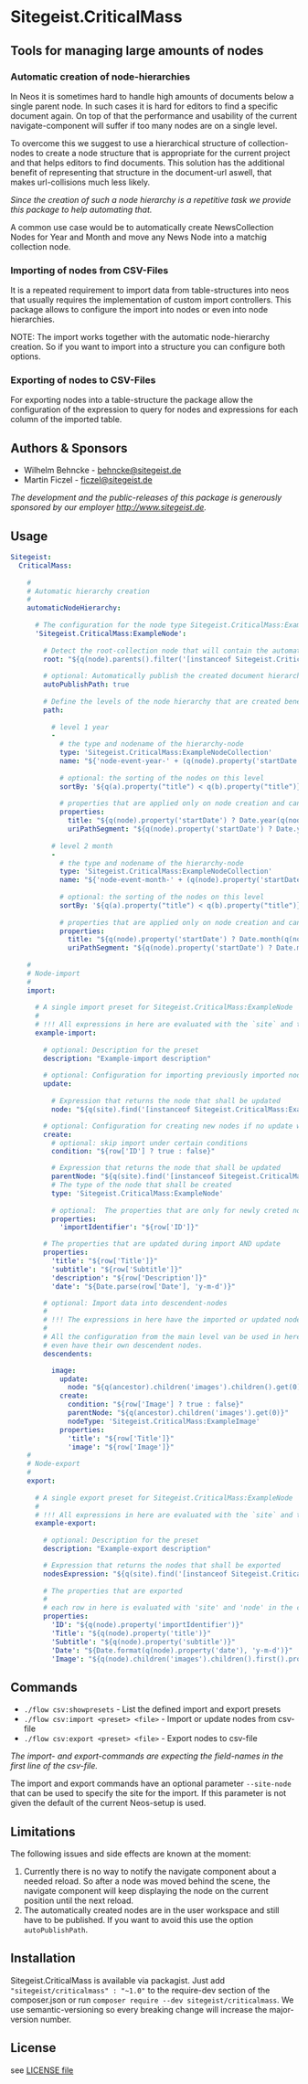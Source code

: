 # Sitegeist.CriticalMass
## Tools for managing large amounts of nodes

### Automatic creation of node-hierarchies
 
In Neos it is sometimes hard to handle high amounts of documents below a 
single parent node. In such cases it is hard for editors to find a 
specific document again. On top of that the performance and usability of 
the current navigate-component will suffer if too many nodes are on a 
single level.

To overcome this we suggest to use a hierarchical structure of 
collection-nodes to create a node structure that is appropriate 
for the current project and that helps editors to find documents. 
This solution has the additional benefit of representing that structure 
in the document-url aswell, that makes url-collisions much less likely.

*Since the creation of such a node hierarchy is a repetitive task we 
provide this package to help automating that.*

A common use case would be to automatically create NewsCollection Nodes for Year and Month 
and move any News Node into a matchig collection node.

### Importing of nodes from CSV-Files

It is a repeated requirement to import data from table-structures into neos that usually requires the 
implementation of custom import controllers. This package allows to configure the import into nodes or even
into node hierarchies.

NOTE: The import works together with the automatic node-hierarchy creation. So if you want to import into 
a structure you can configure both options.

### Exporting of nodes to CSV-Files

For exporting nodes into a table-structure the package allow the configuration of the expression to query for nodes and
expressions for each column of the imported table.

## Authors & Sponsors

* Wilhelm Behncke - behncke@sitegeist.de
* Martin Ficzel - ficzel@sitegeist.de

*The development and the public-releases of this package is generously sponsored 
by our employer http://www.sitegeist.de.*

## Usage

```yaml
Sitegeist:
  CriticalMass:
  
    # 
    # Automatic hierarchy creation
    # 
    automaticNodeHierarchy:
    
      # The configuration for the node type Sitegeist.CriticalMass:ExampleNode     
      'Sitegeist.CriticalMass:ExampleNode':
      
        # Detect the root-collection node that will contain the automatically created node hierarchy
        root: "${q(node).parents().filter('[instanceof Sitegeist.CriticalMass:ExampleNodeCollection]').slice(-1, 1).get(0)}"
        
        # optional: Automatically publish the created document hierarchy
        autoPublishPath: true
        
        # Define the levels of the node hierarchy that are created beneath the root node
        path:
       
          # level 1 year
          -
            # the type and nodename of the hierarchy-node  
            type: 'Sitegeist.CriticalMass:ExampleNodeCollection'
            name: "${'node-event-year-' + (q(node).property('startDate') ? Date.year(q(node).property('startDate')) : 'no-year')}"
            
            # optional: the sorting of the nodes on this level
            sortBy: '${q(a).property("title") < q(b).property("title")}'
             
            # properties that are applied only on node creation and can be edited afterwards
            properties:
              title: "${q(node).property('startDate') ? Date.year(q(node).property('startDate')) : 'no-year'}"
              uriPathSegment: "${q(node).property('startDate') ? Date.year(q(node).property('startDate')) : 'no-year'}"
          
          # level 2 month
          -
            # the type and nodename of the hierarchy-node  
            type: 'Sitegeist.CriticalMass:ExampleNodeCollection'
            name: "${'node-event-month-' + (q(node).property('startDate') ? Date.month(q(node).property('startDate')) : 'no-month')}"
            
            # optional: the sorting of the nodes on this level
            sortBy: '${q(a).property("title") < q(b).property("title")}'
             
            # properties that are applied only on node creation and can be edited afterwards
            properties:
              title: "${q(node).property('startDate') ? Date.month(q(node).property('startDate')) : 'no-month'}"
              uriPathSegment: "${q(node).property('startDate') ? Date.month(q(node).property('startDate')) : 'no-month'}"
    
    #
    # Node-import
    #
    import:
    
      # A single import preset for Sitegeist.CriticalMass:ExampleNode
      # 
      # !!! All expressions in here are evaluated with the `site` and the current `row` in the context.
      example-import:
      
        # optional: Description for the preset
        description: "Example-import description"
        
        # optional: Configuration for importing previously imported nodes
        update: 
        
          # Expression that returns the node that shall be updated 
          node: "${q(site).find('[instanceof Sitegeist.CriticalMass:ExampleNode][importIdentifier=\"' +  row['ID'] + '\"]').get(0)}"

        # optional: Configuration for creating new nodes if no update was configured or no preexisting node is found
        create:
          # optional: skip import under certain conditions
          condition: "${row['ID'] ? true : false}"

          # Expression that returns the node that shall be updated 
          parentNode: "${q(site).find('[instanceof Sitegeist.CriticalMass:ExampleNodeCollection].get(0)}"
          # The type of the node that shall be created
          type: 'Sitegeist.CriticalMass:ExampleNode'
          
          # optional:  The properties that are only for newly creted nodes during new  
          properties:
            'importIdentifier': "${row['ID']}"

        # The properties that are updated during import AND update
        properties:
          'title': "${row['Title']}"
          'subtitle': "${row['Subtitle']}"
          'description': "${row['Description']}"
          'date': "${Date.parse(row['Date'], 'y-m-d')}"

        # optional: Import data into descendent-nodes
        #
        # !!! The expressions in here have the imported or updated node in the context as `ancestor`
        #
        # All the configuration from the main level van be used in here aswell. Descendent-nodes can
        # even have their own descendent nodes.
        descendents:

          image:
            update:
              node: "${q(ancestor).children('images').children().get(0)}"
            create:
              condition: "${row['Image'] ? true : false}"
              parentNode: "${q(ancestor).children('images').get(0)}"
              nodeType: 'Sitegeist.CriticalMass:ExampleImage'
            properties:
              'title': "${row['Title']}"
              'image': "${row['Image']}"
    #
    # Node-export
    #
    export:
      
      # A single export preset for Sitegeist.CriticalMass:ExampleNode
      # 
      # !!! All expressions in here are evaluated with the `site` and the current `row` in the context.
      example-export:
      
        # optional: Description for the preset
        description: "Example-export description"

        # Expression that returns the nodes that shall be exported 
        nodesExpression: "${q(site).find('[instanceof Sitegeist.CriticalMass:ExampleNode]').get()}"
        
        # The properties that are exported
        #
        # each row in here is evaluated with 'site' and 'node' in the context.
        properties:
          'ID': "${q(node).property('importIdentifier')}"
          'Title': "${q(node).property('title')}"
          'Subtitle': "${q(node).property('subtitle')}"
          'Date': "${Date.format(q(node).property('date'), 'y-m-d')}"
          'Image': "${q(node).children('images').children().first().property('image')}"
```

## Commands

- `./flow csv:showpresets` - List the defined import and export presets
- `./flow csv:import <preset> <file>` - Import or update nodes from csv-file
- `./flow csv:export <preset> <file>` - Export nodes to csv-file

*The import- and export-commands are expecting the field-names in the first line of the csv-file.*  
 
The import and export commands have an optional parameter `--site-node` that can 
be used to specify the site for the import. If this parameter is not given the default of 
the current Neos-setup is used.

## Limitations 

The following issues and side effects are known at the moment:

1. Currently there is no way to notify the navigate component about a 
   needed reload. So after a node was moved behind the scene, the navigate 
   component will keep displaying the node on the current position until 
   the next reload.
2. The automatically created nodes are in the user workspace and still 
   have to be published. If you want to avoid this use the option ``autoPublishPath``. 

## Installation

Sitegeist.CriticalMass is available via packagist. Just add `"sitegeist/criticalmass" : "~1.0"` to the require-dev section of the composer.json or run `composer require --dev sitegeist/criticalmass`. We use semantic-versioning so every breaking change will increase the major-version number.

## License

see [LICENSE file](LICENSE)
